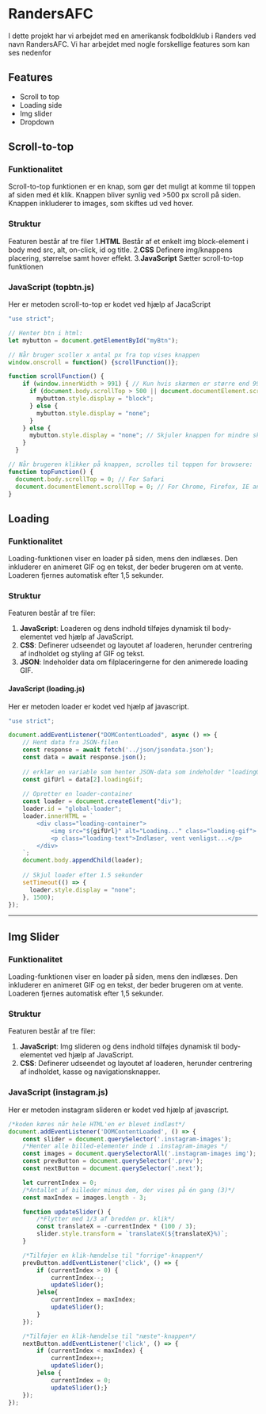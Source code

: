 # RandersAFC
I dette projekt har vi arbejdet med en amerikansk fodboldklub i Randers ved navn RandersAFC. Vi har arbejdet med nogle forskellige features som kan ses nedenfor

## Features

- Scroll to top
- Loading side
- Img slider
- Dropdown

## Scroll-to-top

### Funktionalitet
Scroll-to-top funktionen er en knap, som gør det muligt at komme til toppen af siden med ét klik. Knappen bliver synlig ved >500 px scroll på siden. Knappen inkluderer to images, som skiftes ud ved hover.

### Struktur
Featuren består af tre filer
1.**HTML** Består af et enkelt img block-element i body med src, alt, on-click, id og title.
2.**CSS** Definere img/knappens placering, størrelse samt hover effekt.
3.**JavaScript** Sætter scroll-to-top funktionen

### **JavaScript (topbtn.js)**
Her er metoden scroll-to-top er kodet ved hjælp af JacaScript

```javascript
"use strict";

// Henter btn i html:
let mybutton = document.getElementById("myBtn");

// Når bruger scoller x antal px fra top vises knappen
window.onscroll = function() {scrollFunction()};

function scrollFunction() {
    if (window.innerWidth > 991) { // Kun hvis skærmen er større end 991px
      if (document.body.scrollTop > 500 || document.documentElement.scrollTop > 500) {
        mybutton.style.display = "block";
      } else {
        mybutton.style.display = "none";
      }
    } else {
      mybutton.style.display = "none"; // Skjuler knappen for mindre skærme
    }
  }

// Når brugeren klikker på knappen, scrolles til toppen for browsere:
function topFunction() {
  document.body.scrollTop = 0; // For Safari
  document.documentElement.scrollTop = 0; // For Chrome, Firefox, IE and Opera
}
```



## Loading

### Funktionalitet

Loading-funktionen viser en loader på siden, mens den indlæses. Den inkluderer en animeret GIF og en tekst, der beder brugeren om at vente. Loaderen fjernes automatisk efter 1,5 sekunder.

### Struktur

Featuren består af tre filer:
1. **JavaScript**: Loaderen og dens indhold tilføjes dynamisk til body-elementet ved hjælp af JavaScript.
2. **CSS**: Definerer udseendet og layoutet af loaderen, herunder centrering af indholdet og styling af GIF og tekst.
3. **JSON**: Indeholder data om filplaceringerne for den animerede loading GIF.


#### **JavaScript (loading.js)**
Her er metoden loader er kodet ved hjælp af javascript.

```javascript
"use strict";

document.addEventListener("DOMContentLoaded", async () => {
    // Hent data fra JSON-filen
    const response = await fetch('../json/jsondata.json');
    const data = await response.json();
  
    // erklær en variable som henter JSON-data som indeholder "loadingGif" med stien til GIF'en
    const gifUrl = data[2].loadingGif;
  
    // Opretter en loader-container
    const loader = document.createElement("div");
    loader.id = "global-loader";
    loader.innerHTML = `
        <div class="loading-container">
            <img src="${gifUrl}" alt="Loading..." class="loading-gif">
            <p class="loading-text">Indlæser, vent venligst...</p>
        </div>
    `;
    document.body.appendChild(loader);
  
    // Skjul loader efter 1.5 sekunder
    setTimeout(() => {
      loader.style.display = "none";
    }, 1500);
});
```

----------------
## Img Slider

### Funktionalitet

Loading-funktionen viser en loader på siden, mens den indlæses. Den inkluderer en animeret GIF og en tekst, der beder brugeren om at vente. Loaderen fjernes automatisk efter 1,5 sekunder.

### Struktur

Featuren består af tre filer:
1. **JavaScript**: Img slideren og dens indhold tilføjes dynamisk til body-elementet ved hjælp af JavaScript.
2. **CSS**: Definerer udseendet og layoutet af loaderen, herunder centrering af indholdet, kasse og navigationsknapper.

### **JavaScript (instagram.js)**
Her er metoden instagram slideren er kodet ved hjælp af javascript.

```javascript
/*koden køres når hele HTML'en er blevet indlæst*/
document.addEventListener('DOMContentLoaded', () => { 
    const slider = document.querySelector('.instagram-images'); 
    /*Henter alle billed-elementer inde i .instagram-images */
    const images = document.querySelectorAll('.instagram-images img'); 
    const prevButton = document.querySelector('.prev');
    const nextButton = document.querySelector('.next');

    let currentIndex = 0;
    /*Antallet af billeder minus dem, der vises på én gang (3)*/
    const maxIndex = images.length - 3;

    function updateSlider() {
        /*Flytter med 1/3 af bredden pr. klik*/
        const translateX = -currentIndex * (100 / 3); 
        slider.style.transform = `translateX(${translateX}%)`;
    }

    /*Tilføjer en klik-hændelse til "forrige"-knappen*/
    prevButton.addEventListener('click', () => { 
        if (currentIndex > 0) {
            currentIndex--;
            updateSlider();
        }else{
            currentIndex = maxIndex;
            updateSlider();
        }
    });

    /*Tilføjer en klik-hændelse til "næste"-knappen*/
    nextButton.addEventListener('click', () => { 
        if (currentIndex < maxIndex) {
            currentIndex++;
            updateSlider();
        }else {
            currentIndex = 0;
            updateSlider();}   
    });
});
```



